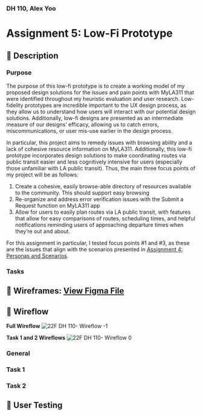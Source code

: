 ### DH 110, Alex Yoo 
# Assignment 5: Low-Fi Prototype

##  :small_blue_diamond: Description 
### Purpose 
The purpose of this low-fi prototype is to create a working model of my proposed design solutions for the issues and pain points with MyLA311 that were identified throughout my heuristic evaluation and user research. Low-fidelity prototypes are incredible important to the UX design process, as they allow us to understand how users will interact with our potential design solutions. Additionally, low-fi designs are presented as an intermediate measure of our designs’ efficacy, allowing us to catch errors, miscommunications, or user mis-use earlier in the design process. 

In particular, this project aims to remedy issues with browsing ability and a lack of cohesive resource information on MyLA311.  Additionally, this low-fi prototype incorporates design solutions to make coordinating routes via public transit easier and less cognitively intensive for users (especially those unfamiliar with LA public transit). Thus, the main three focus points of my project will be as follows: 

1. Create a cohesive, easily browse-able directory of resources available to the community. This should support easy browsing 
2. Re-organize and address error verification issues with the Submit a Request function on MyLA311 app
3. Allow for users to easily plan routes via LA public transit, with features that allow for easy comparisons of routes, scheduling times, and helpful notifications reminding users of approaching departure times when they’re out and about. 

For this assignment in particular, I tested focus points #1 and #3, as these are the issues that align with the scenarios presented in [Assignment 4: Personas and Scenarios](https://github.com/ayoo2452/DH110/tree/main/Assignment%204).

### Tasks

##  :small_blue_diamond: Wireframes: [View Figma File](https://www.figma.com/file/R1BWWgWCwNropFUYQ7e7fg/22F-DH-110?node-id=0%3A1)

##  :small_blue_diamond: Wireflow 

**Full Wireflow**
![22F DH 110- Wireflow -1](https://user-images.githubusercontent.com/101301281/199447638-6d463e3b-4ea6-4533-87c1-fab160226f6b.jpg)

**Task 1 and 2 Wireflows**
![22F DH 110- Wireflow 0](https://user-images.githubusercontent.com/101301281/199449942-2319aa3e-98c6-492c-9307-442bb5f7be9c.jpg)







### General 
### Task 1 
### Task 2 

##  :small_blue_diamond: User Testing

